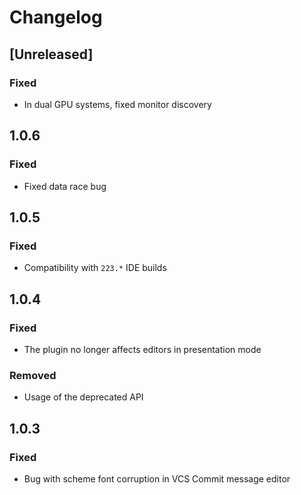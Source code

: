 # Changelog

## [Unreleased]
### Fixed
- In dual GPU systems, fixed monitor discovery

## 1.0.6
### Fixed
- Fixed data race bug

## 1.0.5
### Fixed
- Compatibility with `223.*` IDE builds

## 1.0.4
### Fixed
- The plugin no longer affects editors in presentation mode

### Removed
- Usage of the deprecated API

## 1.0.3
### Fixed
- Bug with scheme font corruption in VCS Commit message editor
